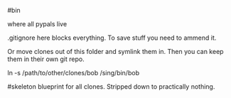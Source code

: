 #bin

where all pypals live

.gitignore here blocks everything. To save stuff you need to ammend it.

Or move clones out of this folder and symlink them in. Then you can keep them in their own git repo.

ln -s /path/to/other/clones/bob /sing/bin/bob

#skeleton
blueprint for all clones. Stripped down to practically nothing.
